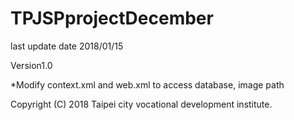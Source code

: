 # TPJSPprojectDecember

last update date 2018/01/15

Version1.0


*Modify context.xml and web.xml to access database, image path

Copyright (C) 2018 Taipei city vocational development institute.
